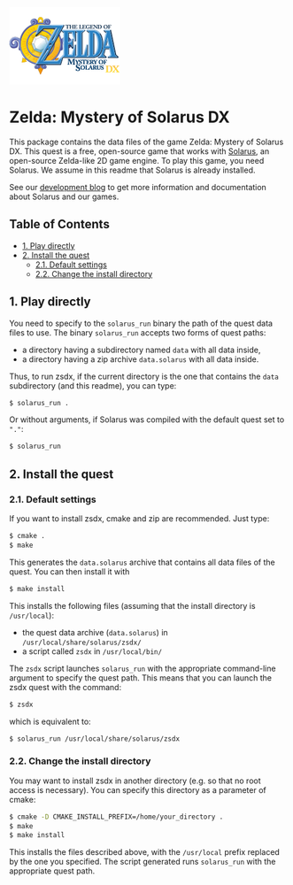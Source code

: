 
![Zelda: Mystery of Solarus DX Logo](/data/logos/logo.png)

# Zelda: Mystery of Solarus DX

This package contains the data files of the game Zelda: Mystery of Solarus DX.
This quest is a free, open-source game that works with [Solarus](https://github.com/christopho/solarus),
an open-source Zelda-like 2D game engine.
To play this game, you need Solarus.
We assume in this readme that Solarus is already installed.

See our [development blog](http://www.solarus-games.org) to get more
information and documentation about Solarus and our games.

## Table of Contents
- [1. Play directly](#1-play-directly)
- [2. Install the quest](#2-install-the-quest)
	- [2.1. Default settings](#21-default-settings)
	- [2.2. Change the install directory](#22-change-the-install-directory)


## 1.  Play directly

You need to specify to the `solarus_run` binary the path of the quest data files
to use. The binary `solarus_run` accepts two forms of quest paths:
 - a directory having a subdirectory named `data` with all data inside,
 - a directory having a zip archive `data.solarus` with all data inside.

Thus, to run zsdx, if the current directory is the one that
contains the `data` subdirectory (and this readme), you can type:
```bash
$ solarus_run .
```
Or without arguments, if Solarus was compiled with the default quest set to `"."`:
```bash
$ solarus_run
```


## 2. Install the quest

###  2.1. Default settings

If you want to install zsdx, cmake and zip are recommended.
Just type:
```bash
$ cmake .
$ make
```

This generates the `data.solarus` archive that contains all data files
of the quest. You can then install it with
```bash
$ make install
```

This installs the following files (assuming that the install directory
is `/usr/local`):
- the quest data archive (`data.solarus`) in `/usr/local/share/solarus/zsdx/`
- a script called `zsdx` in `/usr/local/bin/`

The `zsdx` script launches `solarus_run` with the appropriate command-line argument
to specify the quest path.
This means that you can launch the zsdx quest with the command:
```bash
$ zsdx
```
which is equivalent to:
```bash
$ solarus_run /usr/local/share/solarus/zsdx
```


### 2.2. Change the install directory

You may want to install zsdx in another directory
(e.g. so that no root access is necessary).
You can specify this directory as a parameter of cmake:
```bash
$ cmake -D CMAKE_INSTALL_PREFIX=/home/your_directory .
$ make
$ make install
```
This installs the files described above, with the
`/usr/local` prefix replaced by the one you specified.
The script generated runs `solarus_run` with the appropriate quest path.
